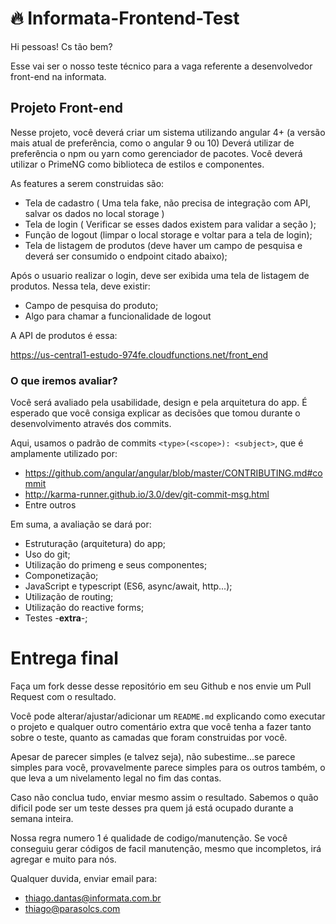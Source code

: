 # :fire: Informata-Frontend-Test

Hi pessoas!
Cs tão bem?

Esse vai ser o nosso teste técnico para a vaga referente a desenvolvedor front-end na informata.

## Projeto Front-end

Nesse projeto, você deverá criar um sistema utilizando angular 4+ (a versão mais atual de preferência, como o angular 9 ou 10)
Deverá utilizar de preferência o npm ou yarn como gerenciador de pacotes.
Você deverá utilizar o PrimeNG como biblioteca de estilos e componentes.

As features a serem construidas são:

- Tela de cadastro ( Uma tela fake, não precisa de integração com API, salvar os dados no local storage )
- Tela de login ( Verificar se esses dados existem para validar a seção );
- Função de logout (limpar o local storage e voltar para a tela de login);
- Tela de listagem de produtos (deve haver um campo de pesquisa e deverá ser consumido o endpoint citado abaixo);

Após o usuario realizar o login, deve ser exibida uma tela de listagem de produtos. Nessa tela, deve existir:

- Campo de pesquisa do produto;
- Algo para chamar a funcionalidade de logout

A API de produtos é essa:

https://us-central1-estudo-974fe.cloudfunctions.net/front_end

### O que iremos avaliar?

Você será avaliado pela usabilidade, design e pela arquitetura do app. É esperado que você consiga explicar as decisões que tomou durante o desenvolvimento através dos commits.

Aqui, usamos o padrão de commits `<type>(<scope>): <subject>`, que é amplamente utilizado por:

- https://github.com/angular/angular/blob/master/CONTRIBUTING.md#commit
- http://karma-runner.github.io/3.0/dev/git-commit-msg.html
- Entre outros

Em suma, a avaliação se dará por:

- Estruturação (arquitetura) do app;
- Uso do git;
- Utilização do primeng e seus componentes;
- Componetização;
- JavaScript e typescript (ES6, async/await, http...);
- Utilização de routing;
- Utilização do reactive forms;
- Testes -**extra**-;


# Entrega final

Faça um fork desse desse repositório em seu Github e nos envie um Pull Request com o resultado.

Você pode alterar/ajustar/adicionar um `README.md` explicando como executar o projeto e qualquer outro comentário extra que você tenha a fazer tanto sobre o teste, quanto as camadas que foram construidas por você.

Apesar de parecer simples (e talvez seja), não subestime...se parece simples para você, provavelmente parece simples para os outros também, o que leva a um nivelamento legal no fim das contas.

Caso não conclua tudo, enviar mesmo assim o resultado. Sabemos o quão dificil pode ser um teste desses pra quem já está ocupado durante a semana inteira.

Nossa regra numero 1 é qualidade de codigo/manutenção. Se você conseguiu gerar códigos de facil manutenção, mesmo que incompletos, irá agregar e muito para nós.

Qualquer duvida, enviar email para:

- thiago.dantas@informata.com.br
- thiago@parasolcs.com
